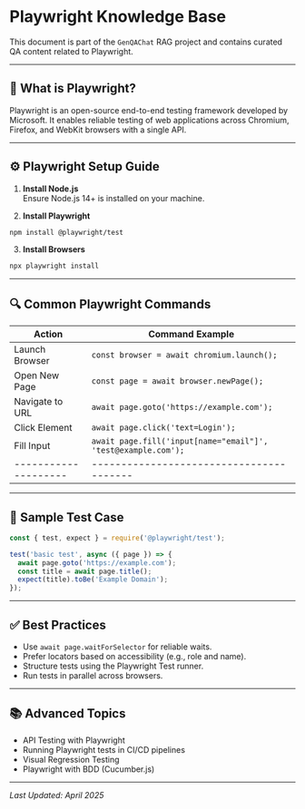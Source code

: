 
# Playwright Knowledge Base

This document is part of the `GenQAChat` RAG project and contains curated QA content related to Playwright.

---

## 📘 What is Playwright?

Playwright is an open-source end-to-end testing framework developed by Microsoft. It enables reliable testing of web applications across Chromium, Firefox, and WebKit browsers with a single API.

---

## ⚙️ Playwright Setup Guide

1. **Install Node.js**  
   Ensure Node.js 14+ is installed on your machine.

2. **Install Playwright**

```bash
npm install @playwright/test
```

3. **Install Browsers**

```bash
npx playwright install
```

---

## 🔍 Common Playwright Commands

| Action             | Command Example                        |
|--------------------|----------------------------------------|
| Launch Browser     | `const browser = await chromium.launch();` |
| Open New Page      | `const page = await browser.newPage();` |
| Navigate to URL    | `await page.goto('https://example.com');` |
| Click Element      | `await page.click('text=Login');` |
| Fill Input         | `await page.fill('input[name="email"]', 'test@example.com');` |
|--------------------|----------------------------------------|

---

## 🧪 Sample Test Case

```javascript
const { test, expect } = require('@playwright/test');

test('basic test', async ({ page }) => {
  await page.goto('https://example.com');
  const title = await page.title();
  expect(title).toBe('Example Domain');
});
```

---

## ✅ Best Practices

- Use `await page.waitForSelector` for reliable waits.
- Prefer locators based on accessibility (e.g., role and name).
- Structure tests using the Playwright Test runner.
- Run tests in parallel across browsers.

---

## 📚 Advanced Topics

- API Testing with Playwright
- Running Playwright tests in CI/CD pipelines
- Visual Regression Testing
- Playwright with BDD (Cucumber.js)

---

*Last Updated: April 2025*